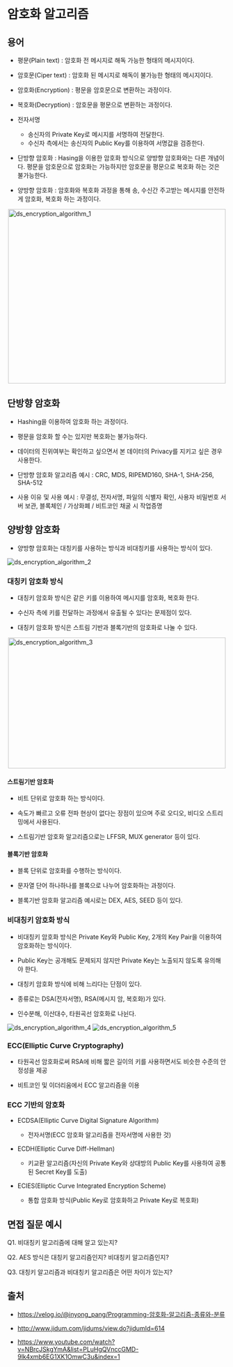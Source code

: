 # 암호화 알고리즘

## 용어
- 평문(Plain text)  : 암호화 전 메시지로 해독 가능한 형태의 메시지이다.

- 암호문(Ciper text) : 암호화 된 메시지로 해독이 불가능한 형태의 메시지이다.

- 암호화(Encryption) : 평문을 암호문으로 변환하는 과정이다.

- 복호화(Decryption) : 암호문을 평문으로 변환하는 과정이다.

- 전자서명
  - 송신자의 Private Key로 메시지를 서명하여 전달한다.
  - 수신자 측에서는 송신자의 Public Key를 이용하여 서명값을 검증한다.

- 단방향 암호화 : Hasing을 이용한 암호화 방식으로 양방향 암호화와는 다른 개념이다. 평문을 암호문으로 암호화는 가능하지만 암호문을 평문으로 복호화 하는 것은 불가능한다.

- 양방향 암호화 : 암호화와 복호화 과정을 통해 송, 수신간 주고받는 메시지를 안전하게 암호화, 복호화 하는 과정이다.

<img src="img/ds_encryption_algorithm_1.png" alt="ds_encryption_algorithm_1" width="500" height="400" style="display: block; margin-left: auto; margin-right: auto;">

## 단방향 암호화
- Hashing을 이용하여 암호화 하는 과정이다.

- 평문을 암호화 할 수는 있지만 복호화는 불가능하다.

- 데이터의 진위여부는 확인하고 싶으면서 본 데이터의 Privacy를 지키고 싶은 경우 사용한다.

- 단방향 암호화 알고리즘 예시 : CRC, MDS, RIPEMD160, SHA-1, SHA-256, SHA-512

- 사용 이유 및 사용 예시 : 무결성, 전자서명, 파일의 식별자 확인, 사용자 비밀번호 서버 보관, 블록체인 / 가상화폐 / 비트코인 채굴 시 작업증명

## 양방향 암호화
- 양방향 암호화는 대칭키를 사용하는 방식과 비대칭키를 사용하는 방식이 있다.

<img src="img/ds_encryption_algorithm_2.png" alt="ds_encryption_algorithm_2" style="display: block; margin-left: auto; margin-right: auto;">

### 대칭키 암호화 방식
- 대칭키 암호화 방식은 같은 키를 이용하여 메시지를 암호화, 복호화 한다.

- 수신자 측에 키를 전달하는 과정에서 유출될 수 있다는 문제점이 있다.

- 대칭키 암호화 방식은 스트림 기반과 블록기반의 암호화로 나눌 수 있다.

<img src="img/ds_encryption_algorithm_3.png" alt="ds_encryption_algorithm_3" width="500" height="300" style="display: block; margin-left: auto; margin-right: auto;">

#### 스트림기반 암호화
- 비트 단위로 암호화 하는 방식이다.

- 속도가 빠르고 오류 전파 현상이 없다는 장점이 있으며 주로 오디오, 비디오 스트리밍에서 사용된다.

- 스트림기반 암호화 알고리즘으로는 LFFSR, MUX generator 등이 있다.

#### 블록기반 암호화
- 블록 단위로 암호화를 수행하는 방식이다.

- 문자열 단어 하나하나를 블록으로 나누어 암호화하는 과정이다.

- 블록기반 암호화 알고리즘 예시로는 DEX, AES, SEED 등이 있다.

### 비대칭키 암호화 방식
- 비대칭키 암호화 방식은 Private Key와 Public Key, 2개의 Key Pair을 이용하여 암호화하는 방식이다.

- Public Key는 공개해도 문제되지 않지만 Private Key는 노출되지 않도록 유의해야 한다.

- 대칭키 암호화 방식에 비해 느리다는 단점이 있다.

- 종류로는 DSA(전자서명), RSA(메시지 암, 복호화)가 있다.

- 인수분해, 이산대수, 타원곡선 암호화로 나뉜다.

<img src="img/ds_encryption_algorithm_4.png" alt="ds_encryption_algorithm_4">

<img src="img/ds_encryption_algorithm_5.png" alt="ds_encryption_algorithm_5">

### ECC(Elliptic Curve Cryptography)
- 타원곡선 암호화로써 RSA에 비해 짧은 길이의 키를 사용하면서도 비슷한 수준의 안정성을 제공

- 비트코인 및 이더리움에서 ECC 알고리즘을 이용

### ECC 기반의 암호화
- ECDSA(Elliptic Curve Digital Signature Algorithm)
  - 전자서명(ECC 암호화 알고리즘을 전자서명에 사용한 것)

- ECDH(Elliptic Curve Diff-Hellman)
  - 키교환 알고리즘(자신의 Private Key와 상대방의 Public Key를 사용하여 공통된 Secret Key를 도출)

- ECIES(Elliptic Curve Integrated Encryption Scheme)
  - 통합 암호화 방식(Public Key로 암호화하고 Private Key로 복호화)


## 면접 질문 예시
Q1. 비대칭키 알고리즘에 대해 알고 있는지?

Q2. AES 방식은 대칭키 알고리즘인지? 비대칭키 알고리즘인지?

Q3. 대칭키 알고리즘과 비대칭키 알고리즘은 어떤 차이가 있는지?

## 출처
- https://velog.io/@inyong_pang/Programming-암호화-알고리즘-종류와-분류

- http://www.jidum.com/jidums/view.do?jidumId=614

- https://www.youtube.com/watch?v=NBrcJSkgYmA&list=PLuHgQVnccGMD-9lk4xmb6EG1XK1OmwC3u&index=1
